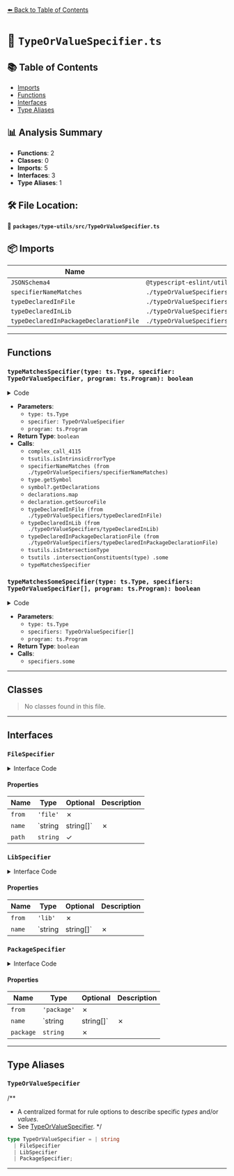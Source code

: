 [⬅️ Back to Table of Contents](../../../index.md)

# 📄 `TypeOrValueSpecifier.ts`

## 📚 Table of Contents

- [Imports](#imports)
- [Functions](#functions)
- [Interfaces](#interfaces)
- [Type Aliases](#type-aliases)

## 📊 Analysis Summary

- **Functions**: 2
- **Classes**: 0
- **Imports**: 5
- **Interfaces**: 3
- **Type Aliases**: 1

## 🛠️ File Location:
📂 **`packages/type-utils/src/TypeOrValueSpecifier.ts`**

## 📦 Imports

| Name | Source |
|------|--------|
| `JSONSchema4` | `@typescript-eslint/utils/json-schema` |
| `specifierNameMatches` | `./typeOrValueSpecifiers/specifierNameMatches` |
| `typeDeclaredInFile` | `./typeOrValueSpecifiers/typeDeclaredInFile` |
| `typeDeclaredInLib` | `./typeOrValueSpecifiers/typeDeclaredInLib` |
| `typeDeclaredInPackageDeclarationFile` | `./typeOrValueSpecifiers/typeDeclaredInPackageDeclarationFile` |


---

## Functions

### `typeMatchesSpecifier(type: ts.Type, specifier: TypeOrValueSpecifier, program: ts.Program): boolean`

<details><summary>Code</summary>

```ts
export function typeMatchesSpecifier(
  type: ts.Type,
  specifier: TypeOrValueSpecifier,
  program: ts.Program,
): boolean {
  const wholeTypeMatches = ((): boolean => {
    if (tsutils.isIntrinsicErrorType(type)) {
      return false;
    }
    if (typeof specifier === 'string') {
      return specifierNameMatches(type, specifier);
    }
    if (!specifierNameMatches(type, specifier.name)) {
      return false;
    }
    const symbol = type.getSymbol() ?? type.aliasSymbol;
    const declarations = symbol?.getDeclarations() ?? [];
    const declarationFiles = declarations.map(declaration =>
      declaration.getSourceFile(),
    );
    switch (specifier.from) {
      case 'file':
        return typeDeclaredInFile(specifier.path, declarationFiles, program);
      case 'lib':
        return typeDeclaredInLib(declarationFiles, program);
      case 'package':
        return typeDeclaredInPackageDeclarationFile(
          specifier.package,
          declarations,
          declarationFiles,
          program,
        );
    }
  })();

  if (wholeTypeMatches) {
    return true;
  }

  if (
    tsutils.isIntersectionType(type) &&
    tsutils
      .intersectionConstituents(type)
      .some(part => typeMatchesSpecifier(part, specifier, program))
  ) {
    return true;
  }

  return false;
}
```
</details>

- **Parameters**:
  - `type: ts.Type`
  - `specifier: TypeOrValueSpecifier`
  - `program: ts.Program`
- **Return Type**: `boolean`
- **Calls**:
  - `complex_call_4115`
  - `tsutils.isIntrinsicErrorType`
  - `specifierNameMatches (from ./typeOrValueSpecifiers/specifierNameMatches)`
  - `type.getSymbol`
  - `symbol?.getDeclarations`
  - `declarations.map`
  - `declaration.getSourceFile`
  - `typeDeclaredInFile (from ./typeOrValueSpecifiers/typeDeclaredInFile)`
  - `typeDeclaredInLib (from ./typeOrValueSpecifiers/typeDeclaredInLib)`
  - `typeDeclaredInPackageDeclarationFile (from ./typeOrValueSpecifiers/typeDeclaredInPackageDeclarationFile)`
  - `tsutils.isIntersectionType`
  - `tsutils
      .intersectionConstituents(type)
      .some`
  - `typeMatchesSpecifier`
### `typeMatchesSomeSpecifier(type: ts.Type, specifiers: TypeOrValueSpecifier[], program: ts.Program): boolean`

<details><summary>Code</summary>

```ts
(
  type: ts.Type,
  specifiers: TypeOrValueSpecifier[] = [],
  program: ts.Program,
): boolean =>
  specifiers.some(specifier => typeMatchesSpecifier(type, specifier, program))
```
</details>

- **Parameters**:
  - `type: ts.Type`
  - `specifiers: TypeOrValueSpecifier[]`
  - `program: ts.Program`
- **Return Type**: `boolean`
- **Calls**:
  - `specifiers.some`

---

## Classes

> No classes found in this file.


---

## Interfaces

### `FileSpecifier`

<details><summary>Interface Code</summary>

```ts
export interface FileSpecifier {
  from: 'file';

  /**
   * Type or value name(s) to match on.
   */
  name: string | string[];

  /**
   * A specific file the types or values must be declared in.
   */
  path?: string;
}
```
</details>

#### Properties

| Name | Type | Optional | Description |
|------|------|----------|-------------|
| `from` | `'file'` | ✗ |  |
| `name` | `string | string[]` | ✗ |  |
| `path` | `string` | ✓ |  |

### `LibSpecifier`

<details><summary>Interface Code</summary>

```ts
export interface LibSpecifier {
  from: 'lib';

  /**
   * Type or value name(s) to match on.
   */
  name: string | string[];
}
```
</details>

#### Properties

| Name | Type | Optional | Description |
|------|------|----------|-------------|
| `from` | `'lib'` | ✗ |  |
| `name` | `string | string[]` | ✗ |  |

### `PackageSpecifier`

<details><summary>Interface Code</summary>

```ts
export interface PackageSpecifier {
  from: 'package';

  /**
   * Type or value name(s) to match on.
   */
  name: string | string[];

  /**
   * Package name the type or value must be declared in.
   */
  package: string;
}
```
</details>

#### Properties

| Name | Type | Optional | Description |
|------|------|----------|-------------|
| `from` | `'package'` | ✗ |  |
| `name` | `string | string[]` | ✗ |  |
| `package` | `string` | ✗ |  |


---

## Type Aliases

### `TypeOrValueSpecifier`

/**
 * A centralized format for rule options to describe specific _types_ and/or _values_.
 * See [TypeOrValueSpecifier](/packages/type-utils/type-or-value-specifier).
 */

```ts
type TypeOrValueSpecifier = | string
  | FileSpecifier
  | LibSpecifier
  | PackageSpecifier;
```


---